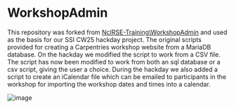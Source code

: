 # WorkshopAdmin
This repository was forked from [NclRSE-Training\WorkshopAdmin](https://github.com/NclRSE-Training/WorkshopAdmin/blob/main/bash.sh) and used as the basis for our SSI CW25 hackday project. The original scripts provided for creating a Carpentries workshop website from a MariaDB database. On the hackday we modified the script to work from a CSV file. The script has now been modified to work from both an sql database or a csv script, giving the user a choice. During the hackday we also added a script to create an iCalendar file which can be emailed to participants in the workshop for importing the workshop dates and times into a calendar.


![image](https://github.com/user-attachments/assets/535ed98e-c8fa-43ba-a1df-6151aac0dc9a)
